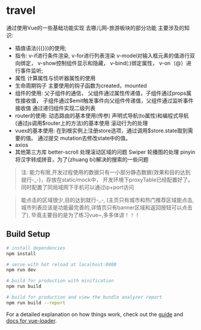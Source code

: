 # travel

通过使用Vue的一些基础功能实现 去哪儿网-旅游板块的部分功能 
主要涉及的知识: 
- 插值语法({{}})的使用;
- 指令: v-if进行条件渲染,
  v-for进行列表渲染
  v-model对输入框元素的值进行双向绑定，
  v-show控制组件显示和隐藏，
  v-bind(:)绑定属性，
  v-on（@）进行事件监听;
- 属性
  计算属性与侦听器属性的使用
- 生命周期钩子
  主要使用的钩子函数为created，mounted
- 组件的使用:
  父子组件的通信，
  父组件通过属性传递值，子组件通过props属性接收值，
  子组件通过$emit触发事件向父组件传递值，父组件通过监听事件接收值
  通过递归组件实现二级列表
- router的使用:
  动态路由的基本使用(传参)
  声明式导航(to属性)和编程式导航(通过js调用$router上的方法)的基本使用
  滚动行为的处理
- vuex的基本使用: 
  在到根实例上注册store选项，通过调用$store.state取到需要的值。
  通过提交 mutation去修改state中的值。
- axios
- 其他第三方库
  better-scroll 处理滚动区域的问题
  Swiper 轮播图的处理
  pinyin 将汉字转成拼音，为了(zhuang bi)解决的搜索的一些问题
  
> 注: 能力有限,开发过程使用的数据只有一小部分静态数据(效果和目的达到就行-_-)，存放在static/mock中，
  开发环境下proxyTable已经配置好了。同时配置了同局域网下手机可以通过ip+port访问
  
> 能点击的区域很少,目的达到就行-_-,
  (主页只有城市和热门推荐区域能点击,城市列表应该是功能最完善的,详情页只有banner区域和返回按钮可以点击了),
  毕竟主要目的是为了练习vue~,多多体谅！！！
  
  
## Build Setup

``` bash
# install dependencies
npm install

# serve with hot reload at localhost:8080
npm run dev

# build for production with minification
npm run build

# build for production and view the bundle analyzer report
npm run build --report
```

For a detailed explanation on how things work, check out the [guide](http://vuejs-templates.github.io/webpack/) and [docs for vue-loader](http://vuejs.github.io/vue-loader).
